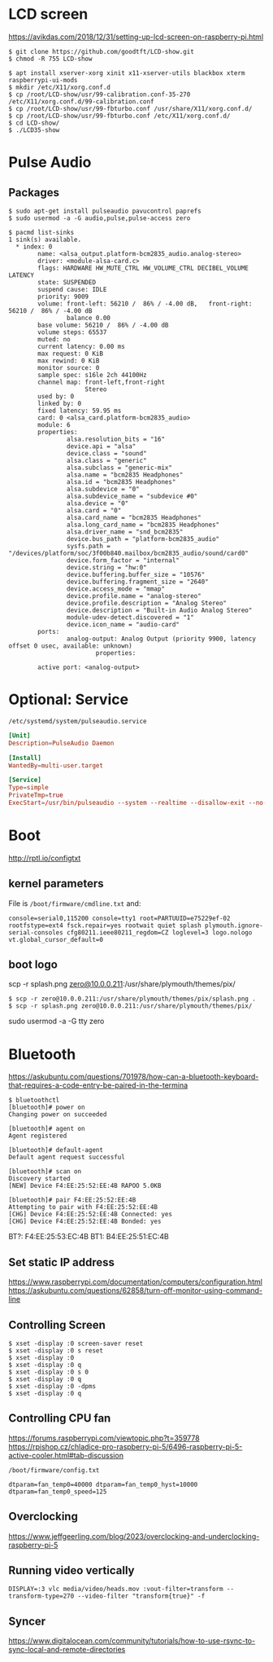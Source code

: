 # LCD screen

https://avikdas.com/2018/12/31/setting-up-lcd-screen-on-raspberry-pi.html

``` shell
$ git clone https://github.com/goodtft/LCD-show.git
$ chmod -R 755 LCD-show
```

``` shell
$ apt install xserver-xorg xinit x11-xserver-utils blackbox xterm raspberrypi-ui-mods
$ mkdir /etc/X11/xorg.conf.d
$ cp /root/LCD-show/usr/99-calibration.conf-35-270 /etc/X11/xorg.conf.d/99-calibration.conf
$ cp /root/LCD-show/usr/99-fbturbo.conf /usr/share/X11/xorg.conf.d/
$ cp /root/LCD-show/usr/99-fbturbo.conf /etc/X11/xorg.conf.d/
$ cd LCD-show/
$ ./LCD35-show
```

# Pulse Audio

## Packages

``` shell
$ sudo apt-get install pulseaudio pavucontrol paprefs
$ sudo usermod -a -G audio,pulse,pulse-access zero
```

``` shell
$ pacmd list-sinks
1 sink(s) available.
  * index: 0
        name: <alsa_output.platform-bcm2835_audio.analog-stereo>
        driver: <module-alsa-card.c>
        flags: HARDWARE HW_MUTE_CTRL HW_VOLUME_CTRL DECIBEL_VOLUME LATENCY 
        state: SUSPENDED
        suspend cause: IDLE
        priority: 9009
        volume: front-left: 56210 /  86% / -4.00 dB,   front-right: 56210 /  86% / -4.00 dB
                balance 0.00
        base volume: 56210 /  86% / -4.00 dB
        volume steps: 65537
        muted: no
        current latency: 0.00 ms
        max request: 0 KiB
        max rewind: 0 KiB
        monitor source: 0
        sample spec: s16le 2ch 44100Hz
        channel map: front-left,front-right
                     Stereo
        used by: 0
        linked by: 0
        fixed latency: 59.95 ms
        card: 0 <alsa_card.platform-bcm2835_audio>
        module: 6
        properties:
                alsa.resolution_bits = "16"
                device.api = "alsa"
                device.class = "sound"
                alsa.class = "generic"
                alsa.subclass = "generic-mix"
                alsa.name = "bcm2835 Headphones"
                alsa.id = "bcm2835 Headphones"
                alsa.subdevice = "0"
                alsa.subdevice_name = "subdevice #0"
                alsa.device = "0"
                alsa.card = "0"
                alsa.card_name = "bcm2835 Headphones"
                alsa.long_card_name = "bcm2835 Headphones"
                alsa.driver_name = "snd_bcm2835"
                device.bus_path = "platform-bcm2835_audio"
                sysfs.path = "/devices/platform/soc/3f00b840.mailbox/bcm2835_audio/sound/card0"
                device.form_factor = "internal"
                device.string = "hw:0"
                device.buffering.buffer_size = "10576"
                device.buffering.fragment_size = "2640"
                device.access_mode = "mmap"
                device.profile.name = "analog-stereo"
                device.profile.description = "Analog Stereo"
                device.description = "Built-in Audio Analog Stereo"
                module-udev-detect.discovered = "1"
                device.icon_name = "audio-card"
        ports:
                analog-output: Analog Output (priority 9900, latency offset 0 usec, available: unknown)
                        properties:
                                
        active port: <analog-output>
```

# Optional: Service

`/etc/systemd/system/pulseaudio.service` 

``` toml
[Unit]
Description=PulseAudio Daemon

[Install]
WantedBy=multi-user.target

[Service]
Type=simple
PrivateTmp=true
ExecStart=/usr/bin/pulseaudio --system --realtime --disallow-exit --no-cpu-limit
```

# Boot

http://rptl.io/configtxt

## kernel parameters
File is `/boot/firmware/cmdline.txt` and:

``` 
console=serial0,115200 console=tty1 root=PARTUUID=e75229ef-02 rootfstype=ext4 fsck.repair=yes rootwait quiet splash plymouth.ignore-serial-consoles cfg80211.ieee80211_regdom=CZ loglevel=3 logo.nologo vt.global_cursor_default=0
```

## boot logo
scp -r splash.png zero@10.0.0.211:/usr/share/plymouth/themes/pix/
``` 
$ scp -r zero@10.0.0.211:/usr/share/plymouth/themes/pix/splash.png .
$ scp -r splash.png zero@10.0.0.211:/usr/share/plymouth/themes/pix/
``` 

sudo usermod -a -G tty zero

# Bluetooth

https://askubuntu.com/questions/701978/how-can-a-bluetooth-keyboard-that-requires-a-code-entry-be-paired-in-the-termina

``` shell
$ bluetoothctl
[bluetooth]# power on
Changing power on succeeded

[bluetooth]# agent on
Agent registered

[bluetooth]# default-agent 
Default agent request successful

[bluetooth]# scan on
Discovery started
[NEW] Device F4:EE:25:52:EE:4B RAPOO 5.0KB

[bluetooth]# pair F4:EE:25:52:EE:4B
Attempting to pair with F4:EE:25:52:EE:4B
[CHG] Device F4:EE:25:52:EE:4B Connected: yes
[CHG] Device F4:EE:25:52:EE:4B Bonded: yes
```

BT?: F4:EE:25:53:EC:4B
BT1: B4:EE:25:51:EC:4B

## Set static IP address

https://www.raspberrypi.com/documentation/computers/configuration.html
https://askubuntu.com/questions/62858/turn-off-monitor-using-command-line

## Controlling Screen

``` shell
$ xset -display :0 screen-saver reset
$ xset -display :0 s reset
$ xset -display :0
$ xset -display :0 q
$ xset -display :0 s 0
$ xset -display :0 q
$ xset -display :0 -dpms
$ xset -display :0 q
```

## Controlling CPU fan

https://forums.raspberrypi.com/viewtopic.php?t=359778
https://rpishop.cz/chladice-pro-raspberry-pi-5/6496-raspberry-pi-5-active-cooler.html#tab-discussion

`/boot/firmware/config.txt`

`dtparam=fan_temp0=40000 dtparam=fan_temp0_hyst=10000 dtparam=fan_temp0_speed=125`

## Overclocking

https://www.jeffgeerling.com/blog/2023/overclocking-and-underclocking-raspberry-pi-5

## Running video vertically

`DISPLAY=:3 vlc media/video/heads.mov :vout-filter=transform --transform-type=270 --video-filter "transform{true}" -f
`
## Syncer

https://www.digitalocean.com/community/tutorials/how-to-use-rsync-to-sync-local-and-remote-directories